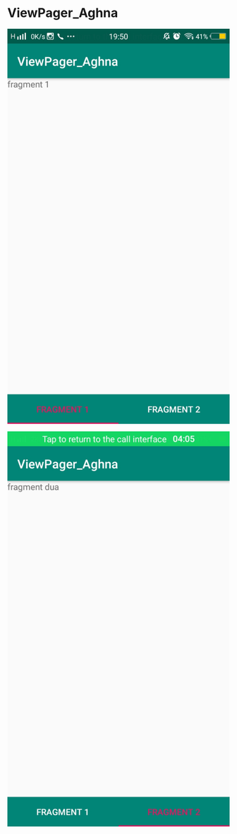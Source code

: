 # ViewPager_Aghna

![alt text](https://github.com/aghnaz/ViewPager_Aghna/blob/master/ViewPager_Aghna_1.jpeg)

![alt text](https://github.com/aghnaz/ViewPager_Aghna/blob/master/ViewPager_Aghna_2.jpeg)
